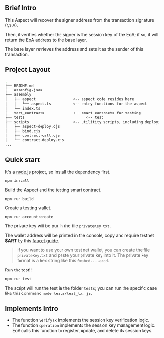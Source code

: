 

## Brief Intro

This Aspect will recover the signer address from the transaction signature (r,s,v).

Then, it verifies whether the signer is the session key of the EoA; if so, it will return the EoA address to the base layer.

The base layer retrieves the address and sets it as the sender of this transaction.



## Project Layout

```bash
.
├── README.md
├── asconfig.json
├── assembly
│   ├── aspect                 <-- aspect code resides here
│   │   └── aspect.ts          <-- entry functions for the aspect
│   └── index.ts
├── test_contracts             <-- smart contracts for testing
├── tests             				 <-- test
├── scripts                    <-- utilitity scripts, including deploying, binding and etc.
│   ├── aspect-deploy.cjs
│   ├── bind.cjs
│   ├── contract-call.cjs
│   └── contract-deploy.cjs
...
```



## Quick start

It's a [node.js](https://nodejs.org/en) project, so install the dependency first.

```shell
npm install
```



Build the Aspect and the testing smart contract.

```shell
npm run build
```



Create a testing wallet.

```shell
npm run account:create
```

The private key will be put in the file `privateKey.txt`.

The wallet address will be printed in the console, copy and require testnet **$ART** by this [faucet guide](https://docs.artela.network/develop/resources/faucet).

> If you want to use your own test net wallet, you can create the file  `privateKey.txt` and paste your private key into it. The private key format is a hex string like this `0xabcd....abcd`.



Run the test!!

```shell
npm run test
```

The script will run the test in the folder `tests`; you can run the specific case like this command `node tests/test_tx. js`.



## Implements Intro

 * The function `verifyTx` implements the session key verification logic.
 * The function `operation` implements the session key management logic. EoA calls this function to register, update, and delete its session keys.



